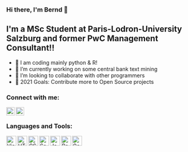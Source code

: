 ### Hi there, I'm Bernd 👋

## I'm a MSc Student at Paris-Lodron-University Salzburg and former PwC Management Consultant!!

- 🔭 I am coding mainly python & R!
- 🌱 I’m currently working on some central bank text mining   
- 👯 I’m looking to collaborate with other programmers 
- 🥅 2021 Goals: Contribute more to Open Source projects

### Connect with me:

[<img align="left" alt="codeSTACKr.com" width="22px" src="https://cdn.jsdelivr.net/npm/simple-icons@3.13.0/icons/xing.svg" />][xing]
[<img align="left" alt="codeSTACKr | LinkedIn" width="22px" src="https://cdn.jsdelivr.net/npm/simple-icons@v3/icons/linkedin.svg" />][linkedin]

<br />

### Languages and Tools:

<img align="left" alt="Visual Studio Code" width="26px" src="https://upload.wikimedia.org/wikipedia/commons/c/c3/Python-logo-notext.svg" />
<img align="left" alt="HTML5" width="26px" src="https://upload.wikimedia.org/wikipedia/commons/archive/1/1b/20150904192833%21R_logo.svg" />
<img align="left" alt="CSS3" width="26px" src="https://upload.wikimedia.org/wikipedia/de/8/8c/Microsoft_SQL_Server_Logo.svg" />
<img align="left" alt="Sass" width="26px" src="https://upload.wikimedia.org/wikipedia/commons/9/92/LaTeX_logo.svg" />
<img align="left" alt="JavaScript" width="26px" src="https://upload.wikimedia.org/wikipedia/commons/4/48/Markdown-mark.svg" />
<img align="left" alt="React" width="26px" src="https://upload.wikimedia.org/wikipedia/commons/c/c9/Power_bi_logo_black.svg" />
<img align="left" alt="Gatsby" width="26px" src="https://upload.wikimedia.org/wikipedia/commons/3/34/Microsoft_Office_Excel_%282019%E2%80%93present%29.svg" />


</details>

[xing]: https://www.xing.com/profile/Bernd_Prostmaier/cv
[linkedin]: https://www.linkedin.com/in/bernd-prostmaier-518208172/

